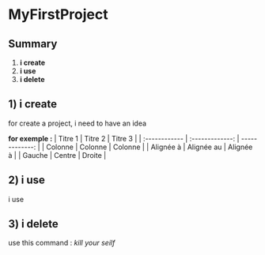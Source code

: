 # MyFirstProject

## Summary
1. **i create**
2. **i use**
3. **i delete**

## 1) i create
for create a project, i need to have an idea

__**for exemple :**__
| Titre 1       |     Titre 2     |        Titre 3 |
| :------------ | :-------------: | -------------: |
| Colonne       |     Colonne     |        Colonne |
| Alignée à     |   Alignée au    |      Alignée à |
| Gauche        |     Centre      |         Droite |

## 2) i use
i use

## 3) i delete

use this command : *kill your seilf*

